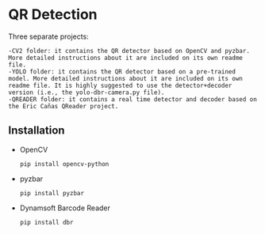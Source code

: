 # QR Detection

Three separate projects:

  ```
  -CV2 folder: it contains the QR detector based on OpenCV and pyzbar. More detailed instructions about it are included on its own readme file.
  -YOLO folder: it contains the QR detector based on a pre-trained model. More detailed instructions about it are included on its own readme file. It is highly suggested to use the detector+decoder version (i.e., the yolo-dbr-camera.py file).
  -QREADER folder: it contains a real time detector and decoder based on the Eric Cañas QReader project.
  ```

## Installation

- OpenCV 
    
    ```
    pip install opencv-python
    ```

- pyzbar

    ```
    pip install pyzbar
    ```

- Dynamsoft Barcode Reader

    ```
    pip install dbr
    ```
